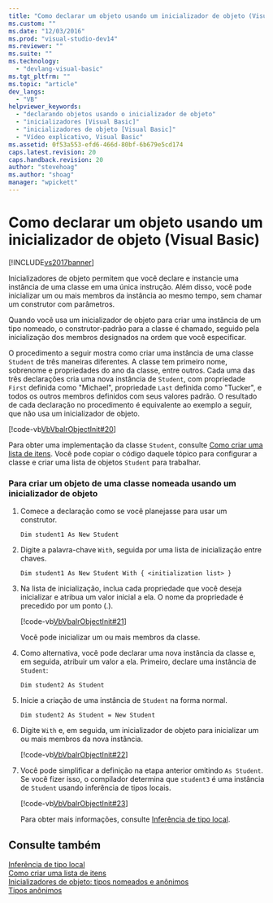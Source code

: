```yaml
---
title: "Como declarar um objeto usando um inicializador de objeto (Visual Basic) | Microsoft Docs"
ms.custom: ""
ms.date: "12/03/2016"
ms.prod: "visual-studio-dev14"
ms.reviewer: ""
ms.suite: ""
ms.technology: 
  - "devlang-visual-basic"
ms.tgt_pltfrm: ""
ms.topic: "article"
dev_langs: 
  - "VB"
helpviewer_keywords: 
  - "declarando objetos usando o inicializador de objeto"
  - "inicializadores [Visual Basic]"
  - "inicializadores de objeto [Visual Basic]"
  - "Vídeo explicativo, Visual Basic"
ms.assetid: 0f53a553-efd6-466d-80bf-6b679e5cd174
caps.latest.revision: 20
caps.handback.revision: 20
author: "stevehoag"
ms.author: "shoag"
manager: "wpickett"
---
```

# Como declarar um objeto usando um inicializador de objeto (Visual Basic)
[!INCLUDE[vs2017banner](../../../../csharp/includes/vs2017banner.md)]

Inicializadores de objeto permitem que você declare e instancie uma instância de uma classe em uma única instrução.  Além disso, você pode inicializar um ou mais membros da instância ao mesmo tempo, sem chamar um construtor com parâmetros.  
  
 Quando você usa um inicializador de objeto para criar uma instância de um tipo nomeado, o construtor\-padrão para a classe é chamado, seguido pela inicialização dos membros designados na ordem que você especificar.  
  
 O procedimento a seguir mostra como criar uma instância de uma classe `Student` de três maneiras diferentes.  A classe tem primeiro nome, sobrenome e propriedades do ano da classe, entre outros.  Cada uma das três declarações cria uma nova instância de `Student`, com propriedade `First` definida como "Michael", propriedade `Last` definida como "Tucker", e todos os outros membros definidos com seus valores padrão.  O resultado de cada declaração no procedimento é equivalente ao exemplo a seguir, que não usa um inicializador de objeto.  
  
 [!code-vb[VbVbalrObjectInit#20](../../../../visual-basic/programming-guide/language-features/objects-and-classes/codesnippet/VisualBasic/how-to-declare-an-object-by-using-an-object-initializer_1.vb)]  
  
 Para obter uma implementação da classe `Student`, consulte [Como criar uma lista de itens](../Topic/How%20to:%20Create%20a%20List%20of%20Items.md).  Você pode copiar o código daquele tópico para configurar a classe e criar uma lista de objetos `Student` para trabalhar.  
  
### Para criar um objeto de uma classe nomeada usando um inicializador de objeto  
  
1.  Comece a declaração como se você planejasse para usar um construtor.  
  
     `Dim student1 As New Student`  
  
2.  Digite a palavra\-chave `With`, seguida por uma lista de inicialização entre chaves.  
  
     `Dim student1 As New Student With { <initialization list> }`  
  
3.  Na lista de inicialização, inclua cada propriedade que você deseja inicializar e atribua um valor inicial a ela.  O nome da propriedade é precedido por um ponto \(.\).  
  
     [!code-vb[VbVbalrObjectInit#21](../../../../visual-basic/programming-guide/language-features/objects-and-classes/codesnippet/VisualBasic/how-to-declare-an-object-by-using-an-object-initializer_2.vb)]  
  
     Você pode inicializar um ou mais membros da classe.  
  
4.  Como alternativa, você pode declarar uma nova instância da classe e, em seguida, atribuir um valor a ela.  Primeiro, declare uma instância de `Student`:  
  
     `Dim student2 As Student`  
  
5.  Inicie a criação de uma instância de `Student` na forma normal.  
  
     `Dim student2 As Student = New Student`  
  
6.  Digite `With` e, em seguida, um inicializador de objeto para inicializar um ou mais membros da nova instância.  
  
     [!code-vb[VbVbalrObjectInit#22](../../../../visual-basic/programming-guide/language-features/objects-and-classes/codesnippet/VisualBasic/how-to-declare-an-object-by-using-an-object-initializer_3.vb)]  
  
7.  Você pode simplificar a definição na etapa anterior omitindo `As Student`.  Se você fizer isso, o compilador determina que `student3` é uma instância de `Student` usando inferência de tipos locais.  
  
     [!code-vb[VbVbalrObjectInit#23](../../../../visual-basic/programming-guide/language-features/objects-and-classes/codesnippet/VisualBasic/how-to-declare-an-object-by-using-an-object-initializer_4.vb)]  
  
     Para obter mais informações, consulte [Inferência de tipo local](../../../../visual-basic/programming-guide/language-features/variables/local-type-inference.md).  
  
## Consulte também  
 [Inferência de tipo local](../../../../visual-basic/programming-guide/language-features/variables/local-type-inference.md)   
 [Como criar uma lista de itens](../Topic/How%20to:%20Create%20a%20List%20of%20Items.md)   
 [Inicializadores de objeto: tipos nomeados e anônimos](../Topic/Object%20Initializers:%20Named%20and%20Anonymous%20Types%20\(Visual%20Basic\).md)   
 [Tipos anônimos](../../../../visual-basic/programming-guide/language-features/objects-and-classes/anonymous-types.md)